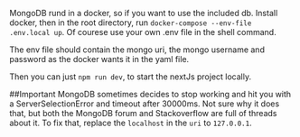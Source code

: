 MongoDB rund in a docker, so if you want to use the included db. Install docker, then in the root directory, run `docker-compose --env-file .env.local up`. Of courese use your own .env file in the shell command.

The env file should contain the mongo uri, the mongo username and password as the docker wants it in the yaml file.

Then you can just `npm run dev`, to start the nextJs project locally.


##Important
MongoDB sometimes decides to stop working and hit you with a ServerSelectionError and timeout after 30000ms. Not sure why it does that, but both the MongoDB forum and Stackoverflow are full of threads about it. To fix that, replace the `localhost` in the `uri` to `127.0.0.1`. 